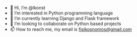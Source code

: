 - 👋 Hi, I’m @lkonst
- 👀 I’m interested in Python programming language 
- 🌱 I’m currently learning Django and Flask framework
- 💞️ I’m looking to collaborate on Python based projects 
- 📫 How to reach me, my email is fisikosnomos@gmail.com

<!---
lkonst/lkonst is a ✨ special ✨ repository because its `README.md` (this file) appears on your GitHub profile.
You can click the Preview link to take a look at your changes.
--->
